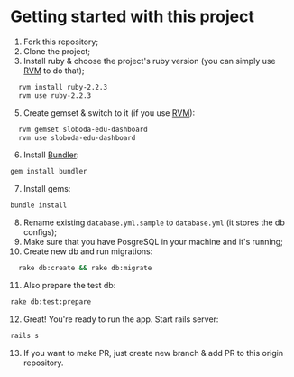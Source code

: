 # Getting started with this project

1. Fork this repository;
2. Clone the project;
3. Install ruby & choose the project's ruby version (you can simply use [RVM]('https://rvm.io/') to do that);
```bash
  rvm install ruby-2.2.3
  rvm use ruby-2.2.3
```
5. Create gemset & switch to it (if you use [RVM]('https://rvm.io/')):
```bash
  rvm gemset sloboda-edu-dashboard
  rvm use sloboda-edu-dashboard
```
6. Install [Bundler]('http://bundler.io/'):
```bash
gem install bundler
```
7. Install gems:
```bash
bundle install
```
8. Rename existing `database.yml.sample` to `database.yml` (it stores the db configs);
9. Make sure that you have PosgreSQL in your machine and it's running;
10. Create new db and run migrations:
``` bash
  rake db:create && rake db:migrate
```
11. Also prepare the test db:
```bash
rake db:test:prepare
```
12. Great! You're ready to run the app. Start rails server:
```bash
rails s
```
13. If you want to make PR, just create new branch & add PR to this origin repository.
